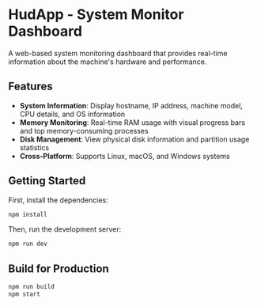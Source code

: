 # HudApp - System Monitor Dashboard

A web-based system monitoring dashboard that provides real-time information about the machine's hardware and performance.

## Features

- **System Information**: Display hostname, IP address, machine model, CPU details, and OS information
- **Memory Monitoring**: Real-time RAM usage with visual progress bars and top memory-consuming processes
- **Disk Management**: View physical disk information and partition usage statistics
- **Cross-Platform**: Supports Linux, macOS, and Windows systems


## Getting Started

First, install the dependencies:

```bash
npm install
```

Then, run the development server:

```bash
npm run dev
```

## Build for Production

```bash
npm run build
npm start
```
